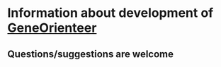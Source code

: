 # Information about development of [GeneOrienteer](http://geneorienteer.org/)

## Questions/suggestions are welcome



